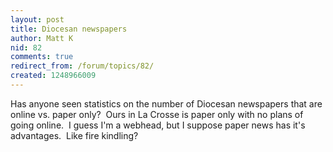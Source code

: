 ```yaml
---
layout: post
title: Diocesan newspapers
author: Matt K
nid: 82
comments: true
redirect_from: /forum/topics/82/
created: 1248966009
---
```

<p>Has anyone seen statistics on the number of Diocesan newspapers that are online vs. paper only?&nbsp; Ours in La Crosse is paper only with no plans of going online.&nbsp; I guess I'm a webhead, but I suppose paper news has it's advantages.&nbsp; Like fire kindling?</p>
